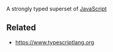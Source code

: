 A strongly typed superset of [JavaScript](JavaScript.md)

## Related

* https://www.typescriptlang.org
